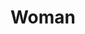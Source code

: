 ---
pid: PT310
title: Woman
location_transcription: Libarty Lands park
zipcode: '19310'
outside_phl: 'Atglen PA '
neighborhood: 
age: '10'
age_range: 6-13
instagram: 
image_file_name: PT_310.jpg
proposal_transcription: 
topic: Women
topic_summary: '0'
type: Other No Form
keywords_other: 
credit: Jade
image_labels: 
twitter: 
facebook: 
permalink: "/monuments/pt310/"
layout: item-page
---